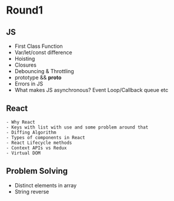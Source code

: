 # Round1

## JS

- First Class Function
- Var/let/const difference
- Hoisting
- Closures
- Debouncing & Throttling
- prototype && **proto**
- Errors in JS
- What makes JS asynchronous? Event Loop/Callback queue etc

## React

    - Why React
    - Keys with list with use and some problem around that
    - Diffing Algorithm
    - Types of components in React
    - React Lifecycle methods
    - Context APIs vs Redux
    - Virtual DOM

## Problem Solving

- Distinct elements in array
- String reverse
